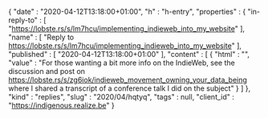 {
  "date" : "2020-04-12T13:18:00+01:00",
  "h" : "h-entry",
  "properties" : {
    "in-reply-to" : [ "https://lobste.rs/s/lm7hcu/implementing_indieweb_into_my_website" ],
    "name" : [ "Reply to https://lobste.rs/s/lm7hcu/implementing_indieweb_into_my_website" ],
    "published" : [ "2020-04-12T13:18:00+01:00" ],
    "content" : [ {
      "html" : "",
      "value" : "For those wanting a bit more info on the IndieWeb, see the discussion and post on https://lobste.rs/s/zg6iok/indieweb_movement_owning_your_data_being where I shared a transcript of a conference talk I did on the subject"
    } ]
  },
  "kind" : "replies",
  "slug" : "2020/04/hqtyq",
  "tags" : null,
  "client_id" : "https://indigenous.realize.be"
}
